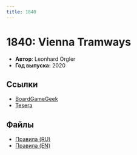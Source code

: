 ```yaml
---
title: 1840
---
```


# 1840: Vienna Tramways

* **Автор**: Leonhard Orgler
* **Год выпуска:** 2020

## Ссылки

- [BoardGameGeek](https://boardgamegeek.com/boardgame/300127/1840-vienna-tramways)
- [Tesera](https://tesera.ru/game/1840vt/)

## Файлы

- [Правила (RU)](1840-rules-ru-v1.pdf)
- [Правила (EN)](https://boardgamegeek.com/filepage/210705/1840-english-rules)
